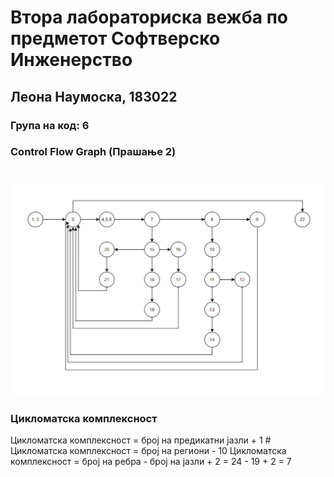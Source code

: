 # Втора лабораториска вежба по предметот Софтверско Инженерство
## Леона Наумоска, 183022
### Група на код: 6

### Control Flow Graph (Прашање 2)
# 
 
![alt ControlFlowGraph](https://github.com/LeonaNaumoska/SI_Lab2_183022/blob/master/183022_kod6.png) 
###
### Цикломатска комплексност
Цикломатска комплексност = број на предикатни јазли + 1 # 
Цикломатска комплексност = број на региони - 10
Цикломатска комплексност = број на ребра - број на јазли + 2 = 24 - 19 + 2 = 7
